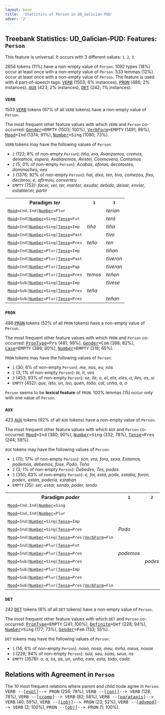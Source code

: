 ```yaml
---
layout: base
title:  'Statistics of Person in UD_Galician-PUD'
udver: '2'
---
```


## Treebank Statistics: UD_Galician-PUD: Features: `Person`

This feature is universal.
It occurs with 3 different values: `1`, `2`, `3`.

2654 tokens (11%) have a non-empty value of `Person`.
1092 types (18%) occur at least once with a non-empty value of `Person`.
533 lemmas (12%) occur at least once with a non-empty value of `Person`.
The feature is used with 4 part-of-speech tags: <tt><a href="gl_pud-pos-VERB.html">VERB</a></tt> (1503; 6% instances), <tt><a href="gl_pud-pos-PRON.html">PRON</a></tt> (486; 2% instances), <tt><a href="gl_pud-pos-AUX.html">AUX</a></tt> (423; 2% instances), <tt><a href="gl_pud-pos-DET.html">DET</a></tt> (242; 1% instances).

### `VERB`

1503 <tt><a href="gl_pud-pos-VERB.html">VERB</a></tt> tokens (67% of all `VERB` tokens) have a non-empty value of `Person`.

The most frequent other feature values with which `VERB` and `Person` co-occurred: <tt><a href="gl_pud-feat-Gender.html">Gender</a></tt><tt>=EMPTY</tt> (1503; 100%), <tt><a href="gl_pud-feat-VerbForm.html">VerbForm</a></tt><tt>=EMPTY</tt> (1491; 99%), <tt><a href="gl_pud-feat-Mood.html">Mood</a></tt><tt>=Ind</tt> (1374; 91%), <tt><a href="gl_pud-feat-Number.html">Number</a></tt><tt>=Sing</tt> (1090; 73%).

`VERB` tokens may have the following values of `Person`:

* `1` (122; 8% of non-empty `Person`): <em>tiña, era, Avanzamos, cremos, deixamos, espero, Avaliaremos, Avistei, Conmovera, Contamos</em>
* `2` (5; 0% of non-empty `Person`): <em>Acabas, aforas, decatastes, dominaches, oes</em>
* `3` (1376; 92% of non-empty `Person`): <em>hai, dixo, ten, tivo, comezou, fixo, declarou, é, afirmou, converteu</em>
* `EMPTY` (753): <em>facer, ver, ter, manter, axudar, debido, deixar, enviar, establecer, partir</em>

<table>
  <tr><th>Paradigm <i>ter</i></th><th><tt>1</tt></th><th><tt>3</tt></th></tr>
  <tr><td><tt><tt><a href="gl_pud-feat-Mood.html">Mood</a></tt><tt>=Cnd,Ind</tt>|<tt><a href="gl_pud-feat-Number.html">Number</a></tt><tt>=Plur</tt></tt></td><td></td><td><em>terían</em></td></tr>
  <tr><td><tt><tt><a href="gl_pud-feat-Mood.html">Mood</a></tt><tt>=Ind</tt>|<tt><a href="gl_pud-feat-Number.html">Number</a></tt><tt>=Sing</tt>|<tt><a href="gl_pud-feat-Tense.html">Tense</a></tt><tt>=Fut</tt></tt></td><td></td><td><em>terá</em></td></tr>
  <tr><td><tt><tt><a href="gl_pud-feat-Mood.html">Mood</a></tt><tt>=Ind</tt>|<tt><a href="gl_pud-feat-Number.html">Number</a></tt><tt>=Sing</tt>|<tt><a href="gl_pud-feat-Tense.html">Tense</a></tt><tt>=Imp</tt></tt></td><td><em>tiña</em></td><td><em>tiña</em></td></tr>
  <tr><td><tt><tt><a href="gl_pud-feat-Mood.html">Mood</a></tt><tt>=Ind</tt>|<tt><a href="gl_pud-feat-Number.html">Number</a></tt><tt>=Sing</tt>|<tt><a href="gl_pud-feat-Tense.html">Tense</a></tt><tt>=Past</tt></tt></td><td></td><td><em>tivo</em></td></tr>
  <tr><td><tt><tt><a href="gl_pud-feat-Mood.html">Mood</a></tt><tt>=Ind</tt>|<tt><a href="gl_pud-feat-Number.html">Number</a></tt><tt>=Sing</tt>|<tt><a href="gl_pud-feat-Tense.html">Tense</a></tt><tt>=Pres</tt></tt></td><td><em>teño</em></td><td><em>ten</em></td></tr>
  <tr><td><tt><tt><a href="gl_pud-feat-Mood.html">Mood</a></tt><tt>=Ind</tt>|<tt><a href="gl_pud-feat-Number.html">Number</a></tt><tt>=Plur</tt>|<tt><a href="gl_pud-feat-Tense.html">Tense</a></tt><tt>=Imp</tt></tt></td><td></td><td><em>tiñan</em></td></tr>
  <tr><td><tt><tt><a href="gl_pud-feat-Mood.html">Mood</a></tt><tt>=Ind</tt>|<tt><a href="gl_pud-feat-Number.html">Number</a></tt><tt>=Plur</tt>|<tt><a href="gl_pud-feat-Tense.html">Tense</a></tt><tt>=Past</tt></tt></td><td></td><td><em>tiveron</em></td></tr>
  <tr><td><tt><tt><a href="gl_pud-feat-Mood.html">Mood</a></tt><tt>=Ind</tt>|<tt><a href="gl_pud-feat-Number.html">Number</a></tt><tt>=Plur</tt>|<tt><a href="gl_pud-feat-Tense.html">Tense</a></tt><tt>=Pqp</tt></tt></td><td></td><td><em>tiveran</em></td></tr>
  <tr><td><tt><tt><a href="gl_pud-feat-Mood.html">Mood</a></tt><tt>=Ind</tt>|<tt><a href="gl_pud-feat-Number.html">Number</a></tt><tt>=Plur</tt>|<tt><a href="gl_pud-feat-Tense.html">Tense</a></tt><tt>=Pres</tt></tt></td><td><em>temos</em></td><td><em>teñen</em></td></tr>
  <tr><td><tt><tt><a href="gl_pud-feat-Mood.html">Mood</a></tt><tt>=Sub</tt>|<tt><a href="gl_pud-feat-Number.html">Number</a></tt><tt>=Sing</tt>|<tt><a href="gl_pud-feat-Tense.html">Tense</a></tt><tt>=Imp</tt></tt></td><td></td><td><em>tivese</em></td></tr>
  <tr><td><tt><tt><a href="gl_pud-feat-Mood.html">Mood</a></tt><tt>=Sub</tt>|<tt><a href="gl_pud-feat-Number.html">Number</a></tt><tt>=Sing</tt>|<tt><a href="gl_pud-feat-Tense.html">Tense</a></tt><tt>=Pres</tt></tt></td><td><em>teña</em></td><td></td></tr>
  <tr><td><tt><tt><a href="gl_pud-feat-Mood.html">Mood</a></tt><tt>=Sub</tt>|<tt><a href="gl_pud-feat-Number.html">Number</a></tt><tt>=Plur</tt>|<tt><a href="gl_pud-feat-Tense.html">Tense</a></tt><tt>=Pres</tt></tt></td><td></td><td><em>teñan</em></td></tr>
</table>

### `PRON`

486 <tt><a href="gl_pud-pos-PRON.html">PRON</a></tt> tokens (52% of all `PRON` tokens) have a non-empty value of `Person`.

The most frequent other feature values with which `PRON` and `Person` co-occurred: <tt><a href="gl_pud-feat-PronType.html">PronType</a></tt><tt>=Prs</tt> (481; 99%), <tt><a href="gl_pud-feat-Gender.html">Gender</a></tt><tt>=Com</tt> (398; 82%), <tt><a href="gl_pud-feat-Case.html">Case</a></tt><tt>=EMPTY</tt> (389; 80%), <tt><a href="gl_pud-feat-Number.html">Number</a></tt><tt>=EMPTY</tt> (318; 65%).

`PRON` tokens may have the following values of `Person`:

* `1` (30; 6% of non-empty `Person`): <em>me, nos, eu, nós</em>
* `2` (3; 1% of non-empty `Person`): <em>te, ti, vos</em>
* `3` (453; 93% of non-empty `Person`): <em>se, lle, o, el, ela, eles, a, lles, os, si</em>
* `EMPTY` (452): <em>que, isto, un, iso, quen, todo, cal, unha, a, o</em>

`Person` seems to be **lexical feature** of `PRON`. 100% lemmas (15) occur only with one value of `Person`.

### `AUX`

423 <tt><a href="gl_pud-pos-AUX.html">AUX</a></tt> tokens (92% of all `AUX` tokens) have a non-empty value of `Person`.

The most frequent other feature values with which `AUX` and `Person` co-occurred: <tt><a href="gl_pud-feat-Mood.html">Mood</a></tt><tt>=Ind</tt> (380; 90%), <tt><a href="gl_pud-feat-Number.html">Number</a></tt><tt>=Sing</tt> (332; 78%), <tt><a href="gl_pud-feat-Tense.html">Tense</a></tt><tt>=Pres</tt> (244; 58%).

`AUX` tokens may have the following values of `Person`:

* `1` (70; 17% of non-empty `Person`): <em>son, era, fora, sexa, Estamos, podemos, debemos, fose, Podo, Teño</em>
* `2` (3; 1% of non-empty `Person`): <em>Debedes, Tes, podes</em>
* `3` (350; 83% of non-empty `Person`): <em>é, foi, está, pode, estaba, foron, poden, están, podería, estaban</em>
* `EMPTY` (35): <em>ser, estar, sendo, poder, tendo</em>

<table>
  <tr><th>Paradigm <i>poder</i></th><th><tt>1</tt></th><th><tt>2</tt></th><th><tt>3</tt></th></tr>
  <tr><td><tt><tt><a href="gl_pud-feat-Mood.html">Mood</a></tt><tt>=Cnd,Ind</tt>|<tt><a href="gl_pud-feat-Number.html">Number</a></tt><tt>=Sing</tt></tt></td><td></td><td></td><td><em>podería</em></td></tr>
  <tr><td><tt><tt><a href="gl_pud-feat-Mood.html">Mood</a></tt><tt>=Cnd,Ind</tt>|<tt><a href="gl_pud-feat-Number.html">Number</a></tt><tt>=Plur</tt></tt></td><td></td><td></td><td><em>poderían</em></td></tr>
  <tr><td><tt><tt><a href="gl_pud-feat-Mood.html">Mood</a></tt><tt>=Ind</tt>|<tt><a href="gl_pud-feat-Number.html">Number</a></tt><tt>=Sing</tt>|<tt><a href="gl_pud-feat-Tense.html">Tense</a></tt><tt>=Imp</tt></tt></td><td></td><td></td><td><em>podía</em></td></tr>
  <tr><td><tt><tt><a href="gl_pud-feat-Mood.html">Mood</a></tt><tt>=Ind</tt>|<tt><a href="gl_pud-feat-Number.html">Number</a></tt><tt>=Sing</tt>|<tt><a href="gl_pud-feat-Tense.html">Tense</a></tt><tt>=Pres</tt></tt></td><td><em>Podo</em></td><td></td><td><em>pode</em></td></tr>
  <tr><td><tt><tt><a href="gl_pud-feat-Mood.html">Mood</a></tt><tt>=Ind</tt>|<tt><a href="gl_pud-feat-Number.html">Number</a></tt><tt>=Sing</tt>|<tt><a href="gl_pud-feat-Tense.html">Tense</a></tt><tt>=Pres</tt>|<tt><a href="gl_pud-feat-VerbForm.html">VerbForm</a></tt><tt>=Fin</tt></tt></td><td></td><td></td><td><em>pode</em></td></tr>
  <tr><td><tt><tt><a href="gl_pud-feat-Mood.html">Mood</a></tt><tt>=Ind</tt>|<tt><a href="gl_pud-feat-Number.html">Number</a></tt><tt>=Plur</tt>|<tt><a href="gl_pud-feat-Tense.html">Tense</a></tt><tt>=Fut</tt></tt></td><td></td><td></td><td><em>poderán</em></td></tr>
  <tr><td><tt><tt><a href="gl_pud-feat-Mood.html">Mood</a></tt><tt>=Ind</tt>|<tt><a href="gl_pud-feat-Number.html">Number</a></tt><tt>=Plur</tt>|<tt><a href="gl_pud-feat-Tense.html">Tense</a></tt><tt>=Pres</tt></tt></td><td><em>podemos</em></td><td></td><td><em>poden</em></td></tr>
  <tr><td><tt><tt><a href="gl_pud-feat-Mood.html">Mood</a></tt><tt>=Sub</tt>|<tt><a href="gl_pud-feat-Number.html">Number</a></tt><tt>=Sing</tt>|<tt><a href="gl_pud-feat-Tense.html">Tense</a></tt><tt>=Pres</tt></tt></td><td></td><td><em>podes</em></td><td></td></tr>
  <tr><td><tt><tt><a href="gl_pud-feat-Mood.html">Mood</a></tt><tt>=Sub</tt>|<tt><a href="gl_pud-feat-Number.html">Number</a></tt><tt>=Plur</tt>|<tt><a href="gl_pud-feat-Tense.html">Tense</a></tt><tt>=Imp</tt></tt></td><td></td><td></td><td><em>puidesen</em></td></tr>
  <tr><td><tt><tt><a href="gl_pud-feat-Mood.html">Mood</a></tt><tt>=Sub</tt>|<tt><a href="gl_pud-feat-Number.html">Number</a></tt><tt>=Plur</tt>|<tt><a href="gl_pud-feat-Tense.html">Tense</a></tt><tt>=Pres</tt></tt></td><td></td><td></td><td><em>poidan</em></td></tr>
  <tr><td><tt><tt><a href="gl_pud-feat-Mood.html">Mood</a></tt><tt>=Sub</tt>|<tt><a href="gl_pud-feat-Number.html">Number</a></tt><tt>=Plur</tt>|<tt><a href="gl_pud-feat-Tense.html">Tense</a></tt><tt>=Pres</tt>|<tt><a href="gl_pud-feat-VerbForm.html">VerbForm</a></tt><tt>=Fin</tt></tt></td><td></td><td></td><td><em>poidan</em></td></tr>
</table>

### `DET`

242 <tt><a href="gl_pud-pos-DET.html">DET</a></tt> tokens (6% of all `DET` tokens) have a non-empty value of `Person`.

The most frequent other feature values with which `DET` and `Person` co-occurred: <tt><a href="gl_pud-feat-PronType.html">PronType</a></tt><tt>=EMPTY</tt> (241; 100%), <tt><a href="gl_pud-feat-Definite.html">Definite</a></tt><tt>=Def</tt> (228; 94%), <tt><a href="gl_pud-feat-Number.html">Number</a></tt><tt>=Sing</tt> (177; 73%), <tt><a href="gl_pud-feat-Gender.html">Gender</a></tt><tt>=Fem</tt> (133; 55%).

`DET` tokens may have the following values of `Person`:

* `1` (14; 6% of non-empty `Person`): <em>noso, nosa, meu, miña, meus, nosas</em>
* `3` (228; 94% of non-empty `Person`): <em>súa, seu, súas, seus, os</em>
* `EMPTY` (3576): <em>o, a, os, as, un, unha, este, esta, todo, cada</em>

## Relations with Agreement in `Person`

The 10 most frequent relations where parent and child node agree in `Person`:
<tt>VERB --[<tt><a href="gl_pud-dep-expl.html">expl</a></tt>]--> PRON</tt> (256; 78%),
<tt>VERB --[<tt><a href="gl_pud-dep-conj.html">conj</a></tt>]--> VERB</tt> (128; 78%),
<tt>VERB --[<tt><a href="gl_pud-dep-ccomp.html">ccomp</a></tt>]--> VERB</tt> (82; 58%),
<tt>VERB --[<tt><a href="gl_pud-dep-parataxis.html">parataxis</a></tt>]--> VERB</tt> (40; 59%),
<tt>VERB --[<tt><a href="gl_pud-dep-iobj.html">iobj</a></tt>]--> PRON</tt> (23; 52%),
<tt>VERB --[<tt><a href="gl_pud-dep-advmod.html">advmod</a></tt>]--> VERB</tt> (2; 100%),
<tt>PRON --[<tt><a href="gl_pud-dep-obj.html">obj</a></tt>]--> PRON</tt> (1; 100%).


